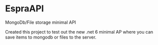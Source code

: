 # EspraAPI
MongoDb/File storage minimal API 


Created this project to test out the new .net 6 minimal AP where you can save items to mongodb or files to the server.
